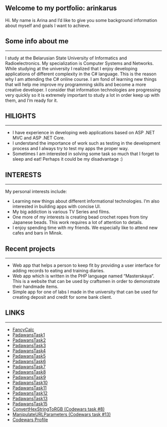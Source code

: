 ## Welcome to my portfolio: arinkarus
Hi. My name is Arina and I’d like to give you some background information about myself and goals I want to achieve.

## Some info about me
***
I study at the Belarusian State University of Informatics and Radioelectronics. My specialization is Computer Systems and Networks. While studying at the university I realized that I enjoy developing applications of different complexity in the C# language. This is the reason why I am attending the C# online course. I am fond of learning new things that will help me improve my programming skills and become a more creative developer. I consider that information technologies are progressing very quickly so it is extremely important to study a lot in order keep up with them, and I’m ready for it.

## HILIGHTS
***
* I have experience in developing web applications based on ASP .NET MVC and ASP .NET Core.
* I understand the importance of work such as testing in the development process and I always try to test my apps the proper way.
* Sometimes I am interested in solving some task so much that I forget to sleep and eat! Perhaps it could be my disadvantage :)

## INTERESTS
***
My personal interests include:
* Learning new things about different informational technologies. 
I’m also interested in building apps with concise UI.
* My big addiction is various TV Series and films.
* One more of my interests is creating bead crochet ropes from tiny Japanese beads. 
This work requires a lot of attention to details.
* I enjoy spending time with my friends. 
We especially like to attend new cafes and bars in Minsk.

## Recent projects
***
* Web app that helps a person to keep fit by providing a user interface for adding records to eating and training diaries.
* Web app which is written in the PHP language named “Masterskaya”. This is a website that can be used by craftsmen in order to demonstrate their handmade items.
* Simple app for one of labs I made in the university that can be used for creating deposit and credit for some bank client.

## LINKS 
***
* [FancyCalc](https://github.com/arinkarus/FancyCalc)
* [PadawansTask1](https://github.com/arinkarus/PadawansTask1)
* [PadawansTask2](https://github.com/arinkarus/PadawansTask2)
* [PadawansTask3](https://github.com/arinkarus/PadawansTask3)
* [PadawansTask4](https://github.com/arinkarus/PadawansTask4)
* [PadawansTask5](https://github.com/arinkarus/PadawansTask5)
* [PadawansTask6](https://github.com/arinkarus/PadawansTask6)
* [PadawansTask7](https://github.com/arinkarus/PadawansTask7)
* [PadawansTask8](https://github.com/arinkarus/PadawansTask8)
* [PadawansTask9](https://github.com/arinkarus/PadawansTask9)
* [PadawansTask10](https://github.com/arinkarus/PadawansTask10)
* [PadawansTask11](https://github.com/arinkarus/PadawansTask11)
* [PadawansTask12](https://github.com/arinkarus/PadawansTask12)
* [PadawansTask13](https://github.com/arinkarus/PadawansTask13)
* [PadawansTask15](https://github.com/arinkarus/PadawansTask15)
* [ConvertHexStringToRGB (Codewars task #8)](https://github.com/arinkarus/ConvertHexStringToRGB) 
* [ManipulateURLParameters (Codewars task #13)](https://github.com/arinkarus/ManipulateURLParameters) 
* [Codewars Profile](https://www.codewars.com/users/arinkarus)

